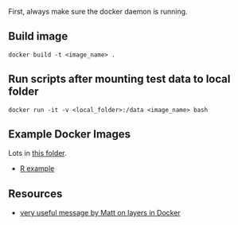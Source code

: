 First, always make sure the docker daemon is running.

## Build image
```
docker build -t <image_name> . 
```

## Run scripts after mounting test data to local folder
```
docker run -it -v <local_folder>:/data <image_name> bash
```

## Example Docker Images

Lots in [this folder](https://github.com/populationgenomics/images/tree/main/images).

* [R example](https://github.com/populationgenomics/images/blob/main/images/str-r/Dockerfile)

## Resources

* [very useful message by Matt on layers in Docker](https://computationalgenomics.slack.com/archives/D02PT77HWBX/p1675225524346549)
